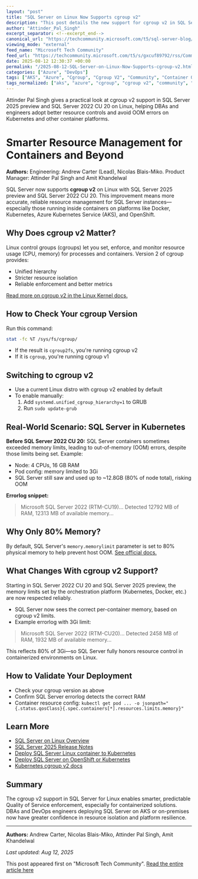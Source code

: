 ```yaml
---
layout: "post"
title: "SQL Server on Linux Now Supports cgroup v2"
description: "This post details the new support for cgroup v2 in SQL Server 2025 preview and SQL Server 2022 CU 20, enabling improved memory and CPU resource management for Linux-based containerized deployments. Covering implementation steps, problem analysis, and real-world effects on Kubernetes, this content is valuable for DBAs and platform engineers."
author: "Attinder_Pal_Singh"
excerpt_separator: <!--excerpt_end-->
canonical_url: "https://techcommunity.microsoft.com/t5/sql-server-blog/sql-server-on-linux-now-supports-cgroup-v2/ba-p/4433523"
viewing_mode: "external"
feed_name: "Microsoft Tech Community"
feed_url: "https://techcommunity.microsoft.com/t5/s/gxcuf89792/rss/Community"
date: 2025-08-12 12:30:37 +00:00
permalink: "/2025-08-12-SQL-Server-on-Linux-Now-Supports-cgroup-v2.html"
categories: ["Azure", "DevOps"]
tags: ["AKS", "Azure", "Cgroup", "Cgroup V2", "Community", "Container Orchestration", "Containerization", "DevOps", "Docker", "Errorlog", "Kubernetes", "Linux", "Memory Limits", "OpenShift", "Platform Engineering", "Quality Of Service", "Resource Enforcement", "Resource Management", "SQL Server", "SQL Server CU 20", "SQL Server On Linux"]
tags_normalized: ["aks", "azure", "cgroup", "cgroup v2", "community", "container orchestration", "containerization", "devops", "docker", "errorlog", "kubernetes", "linux", "memory limits", "openshift", "platform engineering", "quality of service", "resource enforcement", "resource management", "sql server", "sql server cu 20", "sql server on linux"]
---
```


Attinder Pal Singh gives a practical look at cgroup v2 support in SQL Server 2025 preview and SQL Server 2022 CU 20 on Linux, helping DBAs and engineers adopt better resource controls and avoid OOM errors on Kubernetes and other container platforms.<!--excerpt_end-->

# Smarter Resource Management for Containers and Beyond

**Authors:** Engineering: Andrew Carter (Lead), Nicolas Blais-Miko. Product Manager: Attinder Pal Singh and Amit Khandelwal

SQL Server now supports **cgroup v2** on Linux with SQL Server 2025 preview and SQL Server 2022 CU 20. This improvement means more accurate, reliable resource management for SQL Server instances—especially those running inside containers on platforms like Docker, Kubernetes, Azure Kubernetes Service (AKS), and OpenShift.

## Why Does cgroup v2 Matter?

Linux control groups (cgroups) let you set, enforce, and monitor resource usage (CPU, memory) for processes and containers. Version 2 of cgroup provides:

- Unified hierarchy
- Stricter resource isolation
- Reliable enforcement and better metrics

[Read more on cgroup v2 in the Linux Kernel docs.](https://www.kernel.org/doc/html/latest/admin-guide/cgroup-v2.html)

## How to Check Your cgroup Version

Run this command:

```sh
stat -fc %T /sys/fs/cgroup/
```

- If the result is `cgroup2fs`, you're running cgroup v2
- If it is `cgroup`, you're running cgroup v1

## Switching to cgroup v2

- Use a current Linux distro with cgroup v2 enabled by default
- To enable manually:
  1. Add `systemd.unified_cgroup_hierarchy=1` to GRUB
  2. Run `sudo update-grub`

## Real-World Scenario: SQL Server in Kubernetes

**Before SQL Server 2022 CU 20:** SQL Server containers sometimes exceeded memory limits, leading to out-of-memory (OOM) errors, despite those limits being set. Example:

- Node: 4 CPUs, 16 GB RAM
- Pod config: memory limited to 3Gi
- SQL Server still saw and used up to ~12.8GB (80% of node total), risking OOM

**Errorlog snippet:**
> Microsoft SQL Server 2022 (RTM-CU19)...
> Detected 12792 MB of RAM, 12313 MB of available memory...

## Why Only 80% Memory?

By default, SQL Server's `memory.memorylimit` parameter is set to 80% physical memory to help prevent host OOM. [See official docs.](https://learn.microsoft.com/en-us/sql/linux/sql-server-linux-configure-mssql-conf?view=sql-server-ver17#set-the-memory-limit)

## What Changes With cgroup v2 Support?

Starting in SQL Server 2022 CU 20 and SQL Server 2025 preview, the memory limits set by the orchestration platform (Kubernetes, Docker, etc.) are now respected reliably.

- SQL Server now sees the correct per-container memory, based on cgroup v2 limits.
- Example errorlog with 3Gi limit:

> Microsoft SQL Server 2022 (RTM-CU20)...
> Detected 2458 MB of RAM, 1932 MB of available memory...

This reflects 80% of 3Gi—so SQL Server fully honors resource control in containerized environments on Linux.

## How to Validate Your Deployment

- Check your cgroup version as above
- Confirm SQL Server errorlog detects the correct RAM
- Container resource config: `kubectl get pod ... -o jsonpath="{.status.qosClass}{.spec.containers[*].resources.limits.memory}"`

## Learn More

- [SQL Server on Linux Overview](https://learn.microsoft.com/en-us/sql/linux/sql-server-linux-overview?view=sql-server-ver17)
- [SQL Server 2025 Release Notes](https://learn.microsoft.com/en-us/sql/sql-server/sql-server-2025-release-notes?view=sql-server-ver17)
- [Deploy SQL Server Linux container to Kubernetes](https://learn.microsoft.com/en-us/sql/linux/sql-server-linux-containers-deploy-helm-charts-kubernetes?view=sql-server-ver17)
- [Deploy SQL Server on OpenShift or Kubernetes](https://learn.microsoft.com/en-us/sql/linux/quickstart-sql-server-containers-azure?view=sql-server-ver17&tabs=kubectl)
- [Kubernetes cgroup v2 docs](https://kubernetes.io/docs/concepts/architecture/cgroups/)

## Summary

The cgroup v2 support in SQL Server for Linux enables smarter, predictable Quality of Service enforcement, especially for containerized solutions. DBAs and DevOps engineers deploying SQL Server on AKS or on-premises now have greater confidence in resource isolation and platform resilience.

---

**Authors:** Andrew Carter, Nicolas Blais-Miko, Attinder Pal Singh, Amit Khandelwal

_Last updated: Aug 12, 2025_

This post appeared first on "Microsoft Tech Community". [Read the entire article here](https://techcommunity.microsoft.com/t5/sql-server-blog/sql-server-on-linux-now-supports-cgroup-v2/ba-p/4433523)
